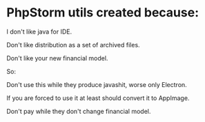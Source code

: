 # PhpStorm utils created because:

I don't like java for IDE.

Don't like distribution as a set of archived files.

Don't like your new financial model.

So:

Don't use this while they produce javashit, worse only Electron.

If you are forced to use it at least should convert it to AppImage.

Don't pay while they don't change financial model.
